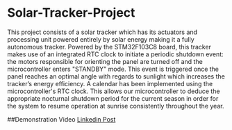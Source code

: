 # Solar-Tracker-Project


This project consists of a solar tracker which has its actuators and processing unit powered entirely by solar energy making it a fully autonomous tracker.  Powered by the STM32F103C8 board, this tracker makes use of an integrated RTC clock to initiate a periodic shutdown event: the motors responsible for orienting the panel are turned off and the microcontroller enters "STANDBY" mode. This event is triggered once the panel reaches an optimal angle with regards to sunlight which increases the tracker’s energy efficiency. A calendar has been implemented using the microcontroller's RTC clock. This allows our microcontroller to deduce the appropriate nocturnal shutdown period for the current season in order for the system to resume operation at sunrise consistently throughout the year. 

##Demonstration Video
[Linkedin Post](https://www.linkedin.com/posts/azinedine_i-proudly-present-to-you-an-autonomous-solar-activity-6820499945582280704-gmtM?utm_source=share&utm_medium=member_desktop)

